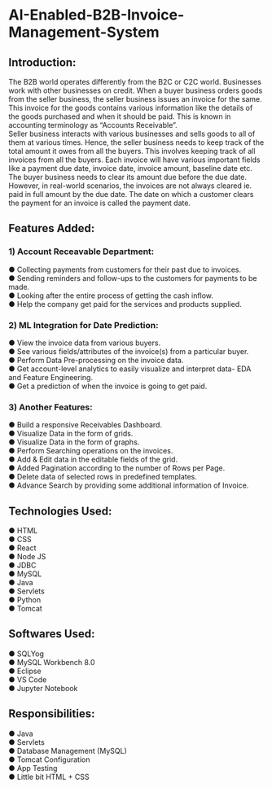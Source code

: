 # AI-Enabled-B2B-Invoice-Management-System  
## Introduction:  
The B2B world operates differently from the B2C or C2C world. Businesses work with other businesses on credit. When a buyer business orders goods from the seller business, the seller business issues an invoice for the same. This invoice for the goods contains various information like the details of the goods purchased and when it should be paid. This is known in accounting terminology as “Accounts Receivable”.  
Seller business interacts with various businesses and sells goods to all of them at various times. Hence, the seller business needs to keep track of the total amount it owes from all the buyers. This involves keeping track of all invoices from all the buyers. Each invoice will have various important fields like a payment due date, invoice date, invoice amount, baseline date etc.  
The buyer business needs to clear its amount due before the due date. However, in real-world scenarios, the invoices are not always cleared ie. paid in full
amount by the due date. The date on which a customer clears the payment for an invoice is called the payment date.  
  
## Features Added:  

### 1) Account Receavable Department:  
● Collecting payments from customers for their past due to invoices.  
● Sending reminders and follow-ups to the customers for payments to be made.  
● Looking after the entire process of getting the cash inflow.  
● Help the company get paid for the services and products supplied.  
  
### 2) ML Integration for Date Prediction:  
● View the invoice data from various buyers.  
● See various fields/attributes of the invoice(s) from a particular buyer.  
● Perform Data Pre-processing on the invoice data.  
● Get account-level analytics to easily visualize and interpret data- EDA and Feature Engineering.  
● Get a prediction of when the invoice is going to get paid.  
  
### 3) Another Features:  
● Build a responsive Receivables Dashboard.  
● Visualize Data in the form of grids.  
● Visualize Data in the form of graphs.  
● Perform Searching operations on the invoices.  
● Add & Edit data in the editable fields of the grid.  
● Added Pagination according to the number of Rows per Page.  
● Delete data of selected rows in predefined templates.  
● Advance Search by providing some additional information of Invoice.  
  

## Technologies Used:  
● HTML  
● CSS  
● React  
● Node JS  
● JDBC  
● MySQL  
● Java  
● Servlets  
● Python  
● Tomcat  
  
## Softwares Used:   
● SQLYog  
● MySQL Workbench 8.0  
● Eclipse  
● VS Code  
● Jupyter Notebook  
  
## Responsibilities: 
● Java  
● Servlets  
● Database Management (MySQL)  
● Tomcat Configuration  
● App Testing  
● Little bit HTML + CSS  
